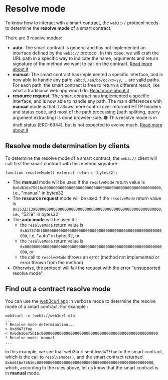 # Resolve mode

To know how to interact with a smart contract, the ``web3://`` protocol needs to determine the **resolve mode** of a smart contract.

There are 3 resolve modes:

- **auto**: The smart contract is generic and has not implemented an interface defined by the ``web3://`` protocol. In this case, we will craft the URL path in a specific way to indicate the name, arguments and return signature of the method we want to call on the contract. [Read more about it](./mode-auto.md)
- **manual**: The smart contract has implemented a specific interface, and is now able to handle any path: ``/abcd``, ``/aa/bb/cc?xx=yy``, ... are valid paths. For each path, the smart contract is free to return a different result, like what a traditional web app would do. [Read more about it](./mode-manual.md)
- **resource request**: The smart contract has implemented a specific interface, and is now able to handle any path. The main differences with **manual** mode is that it allows more control over returned HTTP headers and status code, and most of the path processing (path splitting, query argument extracting) is done browser-side. 🟠 This resolve mode is in draft status (ERC-6944), but is not expected to evolve much. [Read more about it](./mode-resource-request.md)


## Resolve mode determination by clients

To determine the resolve mode of a smart contract, the ``web3://`` client will call first the smart contract with this method signature : 

```
function resolveMode() external returns (bytes32);
```

- The **manual** mode will be used if the `resolveMode` return value is `0x6d616e75616c0000000000000000000000000000000000000000000000000000`, i.e., "manual" in bytes32
- The **resource request** mode will be used if the `resolveMode` return value is `0x3532313900000000000000000000000000000000000000000000000000000000`, i.e., "5219" in bytes32
- The **auto mode** will be used if :
    - the `resolveMode` return value is `0x6175746f00000000000000000000000000000000000000000000000000000000`, i.e, "auto" in bytes32, or
    - the `resolveMode` return value is `0x0000000000000000000000000000000000000000000000000000000000000000`, or
    - the call to `resolveMode` throws an error (method not implemented or error thrown from the method)
- Otherwise, the protocol will fail the request with the error "unsupported resolve mode".


## Find out a contract resolve mode

You can use the [web3curl app](https://github.com/web3-protocol/web3curl-js) in verbose mode to determine the resolve mode of a smart contract. For example : 

```
web3curl -v 'web3://web3url.eth'
...
* Resolve mode determination... 
> 0xdd473fae
< 0x6d616e75616c0000000000000000000000000000000000000000000000000000
* Resolve mode: manual
...
```

In this example, we see that web3curl sent ``0xdd473fae`` to the smart contract, which is the call to ``resolveMode()``, and the smart contract returned ``0x6d616e75616c0000000000000000000000000000000000000000000000000000``, which, according to the rules above, let us know that the smart contract is in **manual** mode.
